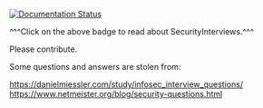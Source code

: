 [![Documentation Status](https://readthedocs.org/projects/securityinterviews/badge/?version=latest)](http://securityinterviews.readthedocs.io/en/latest/?badge=latest)

^^^Click on the above badge to read about SecurityInterviews.^^^

Please contribute.

Some questions and answers are stolen from:

https://danielmiessler.com/study/infosec_interview_questions/
https://www.netmeister.org/blog/security-questions.html